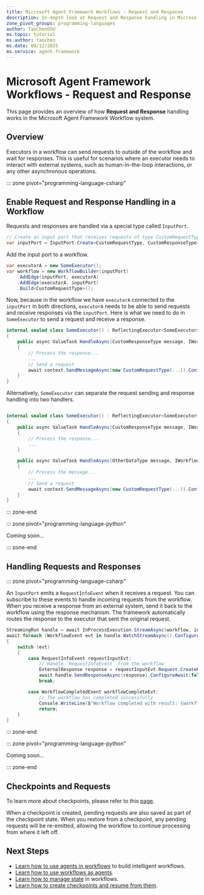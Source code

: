 ```yaml
---
title: Microsoft Agent Framework Workflows - Request and Response
description: In-depth look at Request and Response handling in Microsoft Agent Framework Workflows.
zone_pivot_groups: programming-languages
author: TaoChenOSU
ms.topic: tutorial
ms.author: taochen
ms.date: 09/12/2025
ms.service: agent-framework
---
```


# Microsoft Agent Framework Workflows - Request and Response

This page provides an overview of how **Request and Response** handling works in the Microsoft Agent Framework Workflow system.

## Overview

Executors in a workflow can send requests to outside of the workflow and wait for responses. This is useful for scenarios where an executor needs to interact with external systems, such as human-in-the-loop interactions, or any other asynchronous operations.

::: zone pivot="programming-language-csharp"

## Enable Request and Response Handling in a Workflow

Requests and responses are handled via a special type called `InputPort`.

```csharp
// Create an input port that receives requests of type CustomRequestType and responses of type CustomResponseType.
var inputPort = InputPort.Create<CustomRequestType, CustomResponseType>("input-port");
```

Add the input port to a workflow.

```csharp
var executorA = new SomeExecutor();
var workflow = new WorkflowBuilder(inputPort)
    .AddEdge(inputPort, executorA)
    .AddEdge(executorA, inputPort)
    .Build<CustomRequestType>();
```

Now, because in the workflow we have `executorA` connected to the `inputPort` in both directions, `executorA` needs to be able to send requests and receive responses via the `inputPort`. Here is what we need to do in `SomeExecutor` to send a request and receive a response.

```csharp
internal sealed class SomeExecutor() : ReflectingExecutor<SomeExecutor>("SomeExecutor"), IMessageHandler<CustomResponseType>
{
    public async ValueTask HandleAsync(CustomResponseType message, IWorkflowContext context)
    {
        // Process the response...
        ...
        // Send a request
        await context.SendMessageAsync(new CustomRequestType(...)).ConfigureAwait(false);
    }
}
```

Alternatively, `SomeExecutor` can separate the request sending and response handling into two handlers.

```csharp

internal sealed class SomeExecutor() : ReflectingExecutor<SomeExecutor>("SomeExecutor"), IMessageHandler<CustomResponseType>, IMessageHandler<OtherDataType>
{
    public async ValueTask HandleAsync(CustomResponseType message, IWorkflowContext context)
    {
        // Process the response...
        ...
    }

    public async ValueTask HandleAsync(OtherDataType message, IWorkflowContext context)
    {
        // Process the message...
        ...
        // Send a request
        await context.SendMessageAsync(new CustomRequestType(...)).ConfigureAwait(false);
    }
}

```

::: zone-end

::: zone pivot="programming-language-python"

Coming soon...

::: zone-end

## Handling Requests and Responses

::: zone pivot="programming-language-csharp"

An `InputPort` emits a `RequestInfoEvent` when it receives a request. You can subscribe to these events to handle incoming requests from the workflow. When you receive a response from an external system, send it back to the workflow using the response mechanism. The framework automatically routes the response to the executor that sent the original request.

```csharp
StreamingRun handle = await InProcessExecution.StreamAsync(workflow, input).ConfigureAwait(false);
await foreach (WorkflowEvent evt in handle.WatchStreamAsync().ConfigureAwait(false))
{
    switch (evt)
    {
        case RequestInfoEvent requestInputEvt:
            // Handle `RequestInfoEvent` from the workflow
            ExternalResponse response = requestInputEvt.Request.CreateResponse<CustomResponseType>(...);
            await handle.SendResponseAsync(response).ConfigureAwait(false);
            break;

        case WorkflowCompletedEvent workflowCompleteEvt:
            // The workflow has completed successfully
            Console.WriteLine($"Workflow completed with result: {workflowCompleteEvt.Data}");
            return;
    }
}
```

::: zone-end

::: zone pivot="programming-language-python"

Coming soon...

::: zone-end

## Checkpoints and Requests

To learn more about checkpoints, please refer to this [page](./checkpointing.md).

When a checkpoint is created, pending requests are also saved as part of the checkpoint state. When you restore from a checkpoint, any pending requests will be re-emitted, allowing the workflow to continue processing from where it left off.

## Next Steps

- [Learn how to use agents in workflows](./using-agents.md) to build intelligent workflows.
- [Learn how to use workflows as agents](./as-agents.md).
- [Learn how to manage state](./shared-states.md) in workflows.
- [Learn how to create checkpoints and resume from them](./checkpointing.md).

